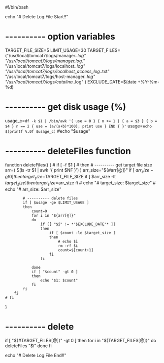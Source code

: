 
#!/bin/bash

echo "# Delete Log File Start!!"

# ---------- option variables
TARGET_FILE_SIZE=5
LIMIT_USAGE=30
TARGET_FILES=("/usr/local/tomcat7/logs/manager.*.log"
                "/usr/local/tomcat7/logs/manager.log.*"
                "/usr/local/tomcat7/logs/localhost.*.log"
                "/usr/local/tomcat7/logs/localhost_access_log.*.txt"
                "/usr/local/tomcat7/logs/host-manager.*.log"
                "/usr/local/tomcat7/logs/catalina.*.log"
		)
EXCLUDE_DATE=$(date +%Y-%m-%d)

# ---------- get disk usage (%)
usage_c=`df -k $1 | /bin/awk '{ use = 0 } { n += 1 } { a = $3 } { b = $4 } n == 2 { use = (a/(a+b)*100); print use } END { }'`
usage=`echo $(printf %.0f $usage_c)`
#echo "$usage"

# ---------- deleteFiles function
function deleteFiles() {
	# if [ -f $1 ]
	# then
		# ---------- get target file size
		arr=( $(ls -tr $1 | awk '{ print $NF }') )
		arr_size="${#arr[@]}"
		if [ $arr_size -gt 0 ]
		then
			target_size=$TARGET_FILE_SIZE
			if [ $arr_size -lt $target_size ]
			then
				target_size=$arr_size
			fi
			# echo "# target_size: $target_size"
			# echo "# arr_size: $arr_size"

			# ---------- delete files
			if [ $usage -ge $LIMIT_USAGE ]
			then
				count=0
				for i in "${arr[@]}"
				do
					if [[ "$i" != *"$EXCLUDE_DATE"* ]]
					then
						if [ $count -le $target_size ]
						then
							# echo $i
							rm -rf $i
							count=$[count+1]
						fi
					fi
					
				done
				if [ "$count" -gt 0 ]
				then
					echo "$1: $count"
				fi
			fi
		fi
	# fi
}

# ---------- delete
if [ "${#TARGET_FILES[@]}" -gt 0 ]
then
	for i in "${TARGET_FILES[@]}"
	do
		deleteFiles "$i"
	done
fi

echo "# Delete Log File End!!"

